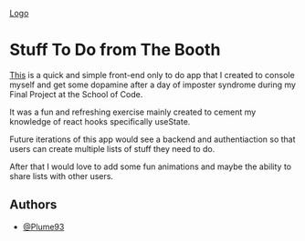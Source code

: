 [Logo](https://res.cloudinary.com/dftcb6kys/image/upload/c_scale,w_200/v1658964168/tab-logo_vo0di5.png)


# Stuff To Do from The Booth




[This](https://stufftodofromthebooth.netlify.app/) is a quick and simple front-end only to do app that I created to console myself and get some dopamine after a day of imposter syndrome during my Final Project at the School of Code.

It was a fun and refreshing exercise mainly created to cement my knowledge of react hooks specifically useState.

Future iterations of this app would see a backend and authentiaction so that users can create multiple lists of stuff they need to do.

After that I would love to add some fun animations and maybe the ability to share lists with other users.
## Authors

- [@Plume93](https://github.com/Plume93)
